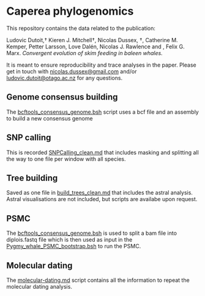 # Caperea phylogenomics

This repository contains the data related to the publication:

Ludovic Dutoit,† Kieren J. Mitchell†, Nicolas Dussex, †, Catherine M. Kemper, Petter Larsson, Love Dalén, Nicolas J. Rawlence and , Felix G. Marx. *Convergent evolution of skim feeding in baleen whales.*


It is meant to ensure reproducibility and trace analyses in the paper. Please get in touch with nicolas.dussex@gmail.com  and/or ludovic.dutoit@otago.ac.nz for any questions. 

## Genome consensus building

The [bcftools_consensus_genome.bsh](bcftools_consensus_genome.bsh) script uses a bcf file and an assembly to build a new consensus genome

## SNP calling

This is recorded [SNPCalling_clean.md](SNPCalling_clean.md) that includes masking and splitting all the way to one file per window with all species.

## Tree building

Saved as one file in [build_trees_clean.md](build_trees_clean.md) that includes the astral analysis. Astral visualisations are not included, but scripts are availabe upon request.

## PSMC

The [bcftools_consensus_genome.bsh](bcftools_consensus_genome.bsh) is used to split a bam file into diplois.fastq file which is then used as input in the [Pygmy_whale_PSMC_bootstrap.bsh](Pygmy_whale_PSMC_bootstrap.bsh) to run the PSMC.

## Molecular dating

The [molecular-dating.md](molecular-dating.md) script contains all the information to repeat the molecular dating analysis.
